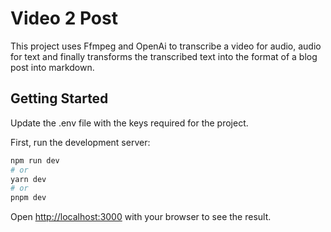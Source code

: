 # Video 2 Post

This project uses Ffmpeg and OpenAi to transcribe a video for audio, audio for text and finally transforms the transcribed text into the format of a blog post into markdown.

## Getting Started

Update the .env file with the keys required for the project.

First, run the development server:

```bash
npm run dev
# or
yarn dev
# or
pnpm dev
```

Open [http://localhost:3000](http://localhost:3000) with your browser to see the result.